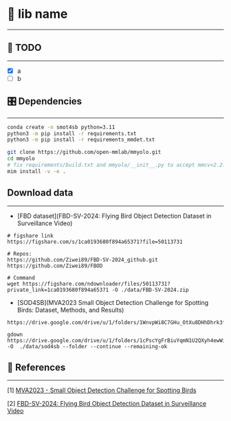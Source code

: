# 📝 lib name
***

## :tada: TODO
***

- [x] a
- [ ] b

## 🎛  Dependencies
***

```bash
conda create -n smot4sb python=3.11
python3 -m pip install -r requirements.txt
python3 -m pip install -r requirements_mmdet.txt

git clone https://github.com/open-mmlab/mmyolo.git
cd mmyolo
# fix requirements/build.txt and mmyolo/__init__.py to accept mmcv<2.2.0
mim install -v -e .
```

## Download data ##
***

- [FBD dataset](FBD-SV-2024: Flying Bird Object Detection Dataset in Surveillance Video)
```
# figshare link
https://figshare.com/s/1ca0193680f894a65371?file=50113731

# Repos:
https://github.com/Ziwei89/FBD-SV-2024_github.git
https://github.com/Ziwei89/FBOD

# Command
wget https://figshare.com/ndownloader/files/50113731?private_link=1ca0193680f894a65371 -O ./data/FBD-SV-2024.zip
```

- [SOD4SB](MVA2023 Small Object Detection Challenge for Spotting Birds: Dataset, Methods, and Results)
```
https://drive.google.com/drive/u/1/folders/1WnvpWi8C7GHu_OtXu8DHhDhrk3fCUliI

gdown https://drive.google.com/drive/u/1/folders/1cPscYgFrBiuYqmN1U2QXyh4ewWiwxUXw -O  ./data/sod4sb --folder --continue --remaining-ok
```

## :gem: References ##
***

[1] [MVA2023 - Small Object Detection Challenge for Spotting Birds](https://github.com/IIM-TTIJ/MVA2023SmallObjectDetection4SpottingBirds)

[2] [FBD-SV-2024: Flying Bird Object Detection Dataset in Surveillance Video]()
